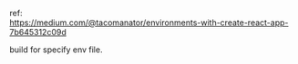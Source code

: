 
ref:  
https://medium.com/@tacomanator/environments-with-create-react-app-7b645312c09d

build for specify env file.